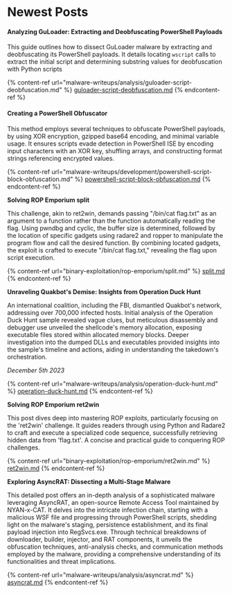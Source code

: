# Newest Posts

#### Analyzing GuLoader: Extracting and Deobfuscating PowerShell Payloads

&#x20;This guide outlines how to dissect GuLoader malware by extracting and deobfuscating its PowerShell payloads. It details locating `wscript` calls to extract the initial script and determining substring values for deobfuscation with Python scripts

{% content-ref url="malware-writeups/analysis/guloader-script-deobfuscation.md" %}
[guloader-script-deobfuscation.md](malware-writeups/analysis/guloader-script-deobfuscation.md)
{% endcontent-ref %}

#### Creating a PowerShell Obfuscator

This method employs several techniques to obfuscate PowerShell payloads, by using XOR encryption, gzipped base64 encoding, and minimal variable usage. It ensures scripts evade detection in PowerShell ISE by encoding input characters with an XOR key, shuffling arrays, and constructing format strings referencing encrypted values.

{% content-ref url="malware-writeups/development/powershell-script-block-obfuscation.md" %}
[powershell-script-block-obfuscation.md](malware-writeups/development/powershell-script-block-obfuscation.md)
{% endcontent-ref %}



**Solving ROP Emporium split**

This challenge, akin to ret2win, demands passing "/bin/cat flag.txt" as an argument to a function rather than the function automatically reading the flag. Using pwndbg and cyclic, the buffer size is determined, followed by the location of specific gadgets using radare2 and ropper to manipulate the program flow and call the desired function. By combining located gadgets, the exploit is crafted to execute "/bin/cat flag.txt," revealing the flag upon script execution.

{% content-ref url="binary-exploitation/rop-emporium/split.md" %}
[split.md](binary-exploitation/rop-emporium/split.md)
{% endcontent-ref %}

**Unraveling Quakbot's Demise: Insights from Operation Duck Hunt**

An international coalition, including the FBI, dismantled Quakbot's network, addressing over 700,000 infected hosts. Initial analysis of the Operation Duck Hunt sample revealed vague clues, but meticulous disassembly and debugger use unveiled the shellcode's memory allocation, exposing executable files stored within allocated memory blocks. Deeper investigation into the dumped DLLs and executables provided insights into the sample's timeline and actions, aiding in understanding the takedown's orchestration.

_December 5th 2023_

{% content-ref url="malware-writeups/analysis/operation-duck-hunt.md" %}
[operation-duck-hunt.md](malware-writeups/analysis/operation-duck-hunt.md)
{% endcontent-ref %}



**Solving ROP Emporium ret2win**

This post dives deep into mastering ROP exploits, particularly focusing on the 'ret2win' challenge. It guides readers through using Python and Radare2 to craft and execute a specialized code sequence, successfully retrieving hidden data from 'flag.txt'. A concise and practical guide to conquering ROP challenges.

{% content-ref url="binary-exploitation/rop-emporium/ret2win.md" %}
[ret2win.md](binary-exploitation/rop-emporium/ret2win.md)
{% endcontent-ref %}

**Exploring AsyncRAT: Dissecting a Multi-Stage Malware**

This detailed post offers an in-depth analysis of a sophisticated malware leveraging AsyncRAT, an open-source Remote Access Tool maintained by NYAN-x-CAT. It delves into the intricate infection chain, starting with a malicious WSF file and progressing through PowerShell scripts, shedding light on the malware's staging, persistence establishment, and its final payload injection into RegSvcs.exe. Through technical breakdowns of downloader, builder, injector, and RAT components, it unveils the obfuscation techniques, anti-analysis checks, and communication methods employed by the malware, providing a comprehensive understanding of its functionalities and threat implications.

{% content-ref url="malware-writeups/analysis/asyncrat.md" %}
[asyncrat.md](malware-writeups/analysis/asyncrat.md)
{% endcontent-ref %}
